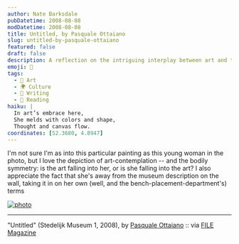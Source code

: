 ```yaml
---
author: Nate Barksdale
pubDatetime: 2008-08-08
modDatetime: 2008-08-08
title: Untitled, by Pasquale Ottaiano
slug: untitled-by-pasquale-ottaiano
featured: false
draft: false
description: A reflection on the intriguing interplay between art and the viewer, as captured in a moment of deep contemplation.
emoji: 🎨
tags:
  - 🎨 Art
  - 🌍 Culture
  - 📝 Writing
  - 📖 Reading
haiku: |
  In art’s embrace here,  
  She melds with colors and shape,  
  Thought and canvas flow.
coordinates: [52.3680, 4.8947]
---
```


I'm not sure I'm as into this particular painting as this young woman in the photo, but I love the depiction of art-contemplation -- and the bodily symmetry: is the art falling into her, or is she falling into the art? I also appreciate the fact that she's away from the museum description on the wall, taking it in on her own (well, and the bench-placement-department's) terms

[![photo](http://www.culture-making.com/media/Stedelijk_Museum-1.jpg)](http://www.filemagazine.com/thecollection/archives/2008/08/untitled_489.html)

---

"Untitled" (Stedelijk Museum 1, 2008), by [Pasquale Ottaiano](http://web.archive.org/web/20220528093751/http://astinenzacreativa.it/) :: via [FILE Magazine](http://web.archive.org/web/20131023172302/http://www.filemagazine.com:80/thecollection/archives/2008/08/untitled_489.html)
